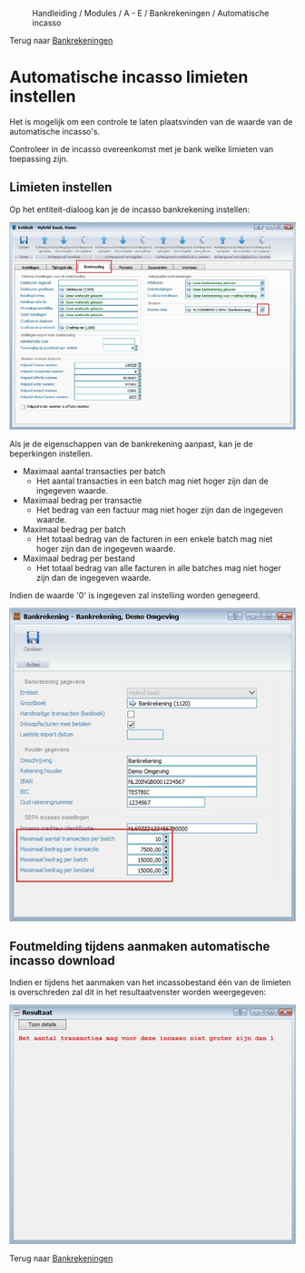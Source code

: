 <properties>
	<page>
		<title>Automatische incasso limieten instellen</title>
	</page>
	<menu>
		<position>Handleiding / Modules / A - E / Bankrekeningen / Automatische incasso</position> 
		<title>Limieten instellen</title>
	</menu>
</properties>

Terug naar [Bankrekeningen](http://hybridsaas.support/pages/handleiding/modules/A-E/bankrekeningen/Introductie)

# Automatische incasso limieten instellen #


Het is mogelijk om een controle te laten plaatsvinden van de waarde van de automatische incasso's.

<div class="tip">
Controleer in de incasso overeenkomst met je bank welke limieten van toepassing zijn.  
</div>


## Limieten instellen ##

Op het <label>entiteit</label>-dialoog kan je de incasso bankrekening instellen: 

![](images/limiet-instellen-entiteit-incasso-bankrekening.jpg)


Als je de eigenschappen van de bankrekening aanpast, kan je de beperkingen instellen.

- Maximaal aantal transacties per batch
	- Het aantal transacties in een batch mag niet hoger zijn dan de ingegeven waarde. 
- Maximaal bedrag per transactie
	- Het bedrag van een factuur mag niet hoger zijn dan de ingegeven waarde.
- Maximaal bedrag per batch
	- Het totaal bedrag van de facturen in een enkele batch mag niet hoger zijn dan de ingegeven waarde.
- Maximaal bedrag per bestand
	- Het totaal bedrag van alle facturen in alle batches mag niet hoger zijn dan de ingegeven waarde.


<div class="info">
Indien de waarde '0' is ingegeven zal instelling worden genegeerd. 
</div>


![](images/limiet-instellen-incasso-bankrekening.jpg)


## Foutmelding tijdens aanmaken automatische incasso download ##
Indien er tijdens het aanmaken van het incassobestand één van de limieten is overschreden zal dit in het resultaatvenster worden weergegeven:

![](images/incasso-aanmaken-foutmelding.jpg)

Terug naar [Bankrekeningen](http://hybridsaas.support/pages/handleiding/modules/A-E/bankrekeningen/Introductie)